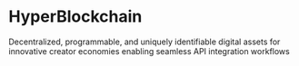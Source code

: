 # HyperBlockchain
Decentralized, programmable, and uniquely identifiable digital assets for innovative creator economies enabling seamless API integration workflows
